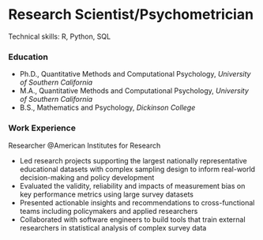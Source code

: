 # Research Scientist/Psychometrician
Technical skills: R, Python, SQL

### Education
- Ph.D., Quantitative Methods and Computational Psychology,  *University of Southern California*
- M.A., Quantitative Methods and Computational Psychology,  *University of Southern California*
- B.S., Mathematics and Psychology,  *Dickinson College*

### Work Experience
Researcher @American Institutes for Research

- Led research projects supporting the largest nationally representative educational datasets with complex sampling design to inform real-world decision-making and policy development
- Evaluated the validity, reliability and impacts of measurement bias on key performance metrics using large survey datasets
- Presented actionable insights and recommendations to cross-functional teams including policymakers and applied researchers
- Collaborated with software engineers to build tools that train external researchers in statistical analysis of complex survey data
